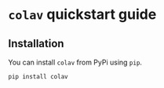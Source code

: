 # `colav` quickstart guide 

## Installation 

You can install `colav` from PyPi using `pip`. 

```
pip install colav
```